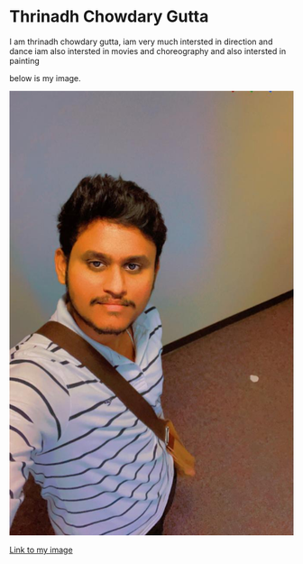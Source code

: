 # Thrinadh Chowdary Gutta
I am thrinadh chowdary gutta, iam very much intersted in direction and dance
iam also intersted in movies and choreography and also intersted in painting

below is my image.

![My image](https://github.com/thrinadh-chows/assignment2-gutta/blob/main/WhatsApp%20Image%202022-01-22%20at%205.30.23%20PM.jpeg)


[Link to my image](https://github.com/thrinadh-chows/assignment2-gutta/blob/main/WhatsApp%20Image%202022-01-22%20at%205.30.23%20PM.jpeg)